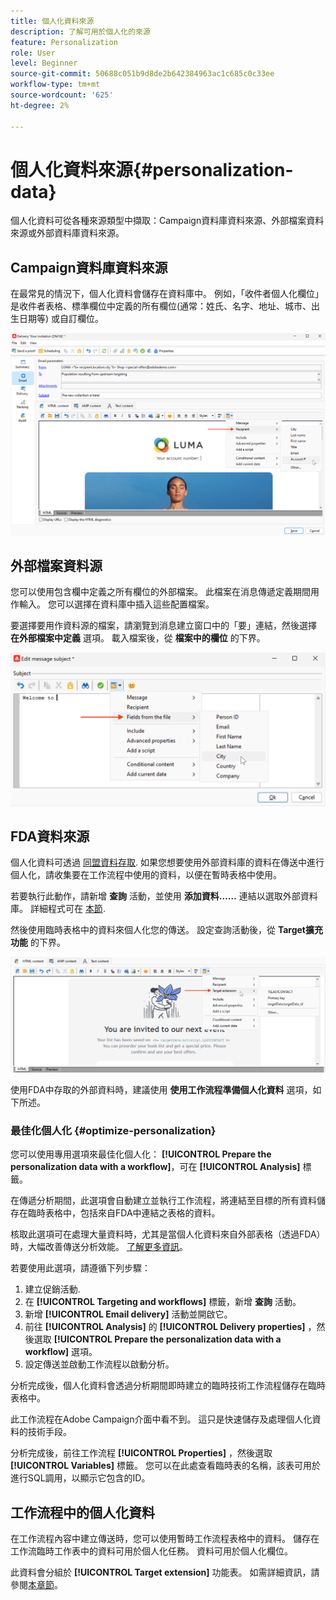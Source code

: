 ```yaml
---
title: 個人化資料來源
description: 了解可用於個人化的來源
feature: Personalization
role: User
level: Beginner
source-git-commit: 50688c051b9d8de2b642384963ac1c685c0c33ee
workflow-type: tm+mt
source-wordcount: '625'
ht-degree: 2%

---
```



# 個人化資料來源{#personalization-data}

個人化資料可從各種來源類型中擷取：Campaign資料庫資料來源、外部檔案資料來源或外部資料庫資料來源。

## Campaign資料庫資料來源

在最常見的情況下，個人化資料會儲存在資料庫中。 例如，「收件者個人化欄位」是收件者表格、標準欄位中定義的所有欄位(通常：姓氏、名字、地址、城市、出生日期等) 或自訂欄位。

![電子郵件中的行銷活動個人化欄位](assets/perso-campaign-datasource.png)


## 外部檔案資料源

您可以使用包含欄中定義之所有欄位的外部檔案。 此檔案在消息傳遞定義期間用作輸入。 您可以選擇在資料庫中插入這些配置檔案。

要選擇要用作資料源的檔案，請瀏覽到消息建立窗口中的「要」連結，然後選擇 **在外部檔案中定義** 選項。 載入檔案後，從 **檔案中的欄位** 的下界。

![來自檔案的個人化資料](assets/perso-from-file.png)


## FDA資料來源

個人化資料可透過 [同盟資料存取](../connect/fda.md).  如果您想要使用外部資料庫的資料在傳送中進行個人化，請收集要在工作流程中使用的資料，以便在暫時表格中使用。

若要執行此動作，請新增 **查詢** 活動，並使用 **添加資料……** 連結以選取外部資料庫。 詳細程式可在 [本節](../../automation/workflow/query.md#adding-data).

然後使用臨時表格中的資料來個人化您的傳送。 設定查詢活動後，從 **Target擴充功能** 的下界。

![來自外部資料庫的個人化資料](assets/perso-external-db.png)

使用FDA中存取的外部資料時，建議使用 **使用工作流程準備個人化資料** 選項，如下所述。

### 最佳化個人化 {#optimize-personalization}

您可以使用專用選項來最佳化個人化： **[!UICONTROL Prepare the personalization data with a workflow]**，可在 **[!UICONTROL Analysis]** 標籤。

在傳遞分析期間，此選項會自動建立並執行工作流程，將連結至目標的所有資料儲存在臨時表格中，包括來自FDA中連結之表格的資料。

核取此選項可在處理大量資料時，尤其是當個人化資料來自外部表格（透過FDA）時，大幅改善傳送分析效能。 [了解更多資訊](../connect/fda.md)。

若要使用此選項，請遵循下列步驟：

1. 建立促銷活動.
1. 在 **[!UICONTROL Targeting and workflows]** 標籤，新增 **查詢** 活動。
1. 新增 **[!UICONTROL Email delivery]** 活動並開啟它。
1. 前往 **[!UICONTROL Analysis]** 的 **[!UICONTROL Delivery properties]** ，然後選取 **[!UICONTROL Prepare the personalization data with a workflow]** 選項。
1. 設定傳送並啟動工作流程以啟動分析。

分析完成後，個人化資料會透過分析期間即時建立的臨時技術工作流程儲存在臨時表格中。

此工作流程在Adobe Campaign介面中看不到。 這只是快速儲存及處理個人化資料的技術手段。

分析完成後，前往工作流程 **[!UICONTROL Properties]** ，然後選取 **[!UICONTROL Variables]** 標籤。 您可以在此處查看臨時表的名稱，該表可用於進行SQL調用，以顯示它包含的ID。

## 工作流程中的個人化資料

在工作流程內容中建立傳送時，您可以使用暫時工作流程表格中的資料。 儲存在工作流臨時工作表中的資料可用於個人化任務。 資料可用於個人化欄位。

此資料會分組於 **[!UICONTROL Target extension]** 功能表。 如需詳細資訊，請參閱[本章節](../../automation/workflow/use-workflow-data.md#target-data)。




